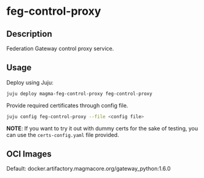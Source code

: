 # feg-control-proxy

## Description

Federation Gateway control proxy service.

## Usage

Deploy using Juju:

```bash
juju deploy magma-feg-control-proxy feg-control-proxy
```

Provide required certificates through config file.
```bash
juju config feg-control-proxy --file <config file>
```
**NOTE**: If you want to try it out with dummy certs for the sake of testing,
you can use the `certs-config.yaml` file provided.

## OCI Images

Default: docker.artifactory.magmacore.org/gateway_python:1.6.0
